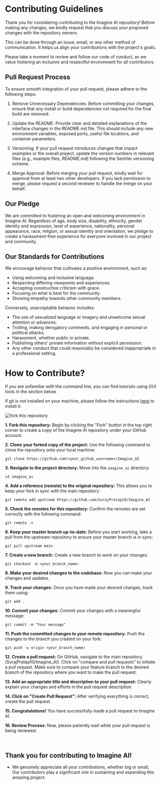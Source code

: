 # Contributing Guidelines

Thank you for considering contributing to the Imagine AI repository! Before making any changes, we kindly request that you discuss your proposed changes with the repository owners.

This can be done through an issue, email, or any other method of communication. It helps us align your contributions with the project's goals.

Please take a moment to review and follow our code of conduct, as we value fostering an inclusive and respectful environment for all contributors.

## Pull Request Process

To ensure smooth integration of your pull request, please adhere to the following steps:

1. Remove Unnecessary Dependencies: Before committing your changes, ensure that any install or build dependencies not required for the final build are removed.

2. Update the README: Provide clear and detailed explanations of the interface changes in the README.md file. This should include any new environment variables, exposed ports, useful file locations, and container parameters.

3. Versioning: If your pull request introduces changes that impact examples or the overall project, update the version numbers in relevant files (e.g., example files, README.md) following the SemVer versioning scheme.

4. Merge Approval: Before merging your pull request, kindly wait for approval from at least two other developers. If you lack permission to merge, please request a second reviewer to handle the merge on your behalf.

## Our Pledge

We are committed to fostering an open and welcoming environment in Imagine AI. Regardless of age, body size, disability, ethnicity, gender identity and expression, level of experience, nationality, personal appearance, race, religion, or sexual identity and orientation, we pledge to create a harassment-free experience for everyone involved in our project and community.

## Our Standards for Contributions

We encourage behavior that cultivates a positive environment, such as:

- Using welcoming and inclusive language.
- Respecting differing viewpoints and experiences.
- Accepting constructive criticism with grace.
- Focusing on what is best for the community.
- Showing empathy towards other community members.

Conversely, unacceptable behavior includes:

- The use of sexualized language or imagery and unwelcome sexual attention or advances.
- Trolling, making derogatory comments, and engaging in personal or political attacks.
- Harassment, whether public or private.
- Publishing others' private information without explicit permission.
- Any other conduct that could reasonably be considered inappropriate in a professional setting.

# How to Contribute?

If you are unfamiliar with the command line, you can find tutorials using GUI tools in the section below.

If git is not installed on your machine, please follow the instructions [here](https://help.github.com/articles/set-up-git/) to install it.

![fork this repository](https://firstcontributions.github.io/assets/Readme/fork.png)

**1. Fork this repository:**
Begin by clicking the "Fork" button in the top right corner to create a copy of the Imagine AI repository under your GitHub account.

**2. Clone your forked copy of the project:**
Use the following command to clone the repository onto your local machine:

```
git clone https://github.com/<your_github_username>/Imagine_AI
```

**3. Navigate to the project directory:**
Move into the `imagine_ai` directory:

```
cd imagine_ai
```

**4. Add a reference (remote) to the original repository:**
This allows you to keep your fork in sync with the main repository:

```
git remote add upstream https://github.com/SurajPratap10/Imagine_AI
```

**5. Check the remotes for this repository:**
Confirm the remotes are set correctly with the following command:

```
git remote -v
```

**6. Keep your master branch up-to-date:**
Before you start working, take a pull from the upstream repository to ensure your master branch is in sync:

```
git pull upstream main
```

**7. Create a new branch:**
Create a new branch to work on your changes:

```
git checkout -b <your_branch_name>
```

**8. Make your desired changes to the codebase:**
Now you can make your changes and updates.

**9. Track your changes:**
Once you have made your desired changes, track them using:

```
git add .
```

**10. Commit your changes:**
Commit your changes with a meaningful message:

```
git commit -m "Your message"
```

**11. Push the committed changes to your remote repository:**
Push the changes to the branch you created on your fork:

```
git push -u origin <your_branch_name>
```

**12. Create a pull request:**
On GitHub, navigate to the main repository (SurajPratap10/Imagine_AI). Click on "compare and pull requests" to initiate a pull request. Make sure to compare your feature branch to the desired branch of the repository where you want to make the pull request.

**13. Add an appropriate title and description to your pull request:**
Clearly explain your changes and efforts in the pull request description.

**14. Click on "Create Pull Request":**
After verifying everything is correct, create the pull request.

**15. Congratulations!**
You have successfully made a pull request to Imagine AI.

**16. Review Process:**
Now, please patiently wait while your pull request is being reviewed.

<br>

## Thank you for contributing to Imagine AI!

- We genuinely appreciate all your contributions, whether big or small, Our contributors play a significant role in sustaining and expanding this amazing project.
